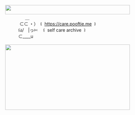 <img width="400" height="30" src="https://middlepot.com/img/lacey.png">\
　　　　‌ ‌ ＿\
　　　‌ ⊂⊂ ・）　꒰ ‌ https://care.pooftie.me ‌ ꒱\
　　　꒰ა/　|っ✄ ‌　꒰ ‌ self care archive ‌ ꒱\
　　　⊂____u\
  \
<img width="400" height="210" src="https://middlepot.com/img/care.jpg">
